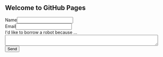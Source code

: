 ## Welcome to GitHub Pages
<style>
  label {
    display:block;
    width:100%;
  }
  textarea {
    width:100%;
  }
</style>
<form action="https://formspree.io/julian@goatchurch.org.uk" method="POST">
  <input type="hidden" name="_next" value="done"/>
  <input type="hidden" name="_subject" value="I'd like to borrow a robot" />
  <div>
    <label>Name<input type="text" name="name"></label>
  </div>
  <div>
    <label>Email<input type="email" name="_replyto"></label>
  </div>
  <div>
    <label>I'd like to borrow a robot because ...</label>
    <textarea name="message"></textarea>
  </div>
  <input type="submit" value="Send">
</form>
